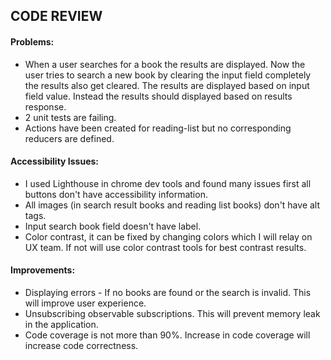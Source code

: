 ## CODE REVIEW

#### Problems:
* When a user searches for a book the results are displayed. Now the user tries to search a new book by clearing the input field completely the results also get cleared. The results are displayed based on input field value. Instead the results should displayed based on results response.
* 2 unit tests are failing.
* Actions have been created for reading-list but no corresponding reducers are defined.

#### Accessibility Issues:
* I used Lighthouse in chrome dev tools and found many issues first all buttons don't have accessibility information.
* All images (in search result books and reading list books) don't have alt tags.
* Input search book field doesn't have label.
* Color contrast, it can be fixed by changing colors which I will relay on UX team. If not will use color contrast tools for best contrast results.

#### Improvements:
* Displaying errors - If no books are found or the search is invalid. This will improve user experience.
* Unsubscribing observable subscriptions. This will prevent memory leak in the application.
* Code coverage is not more than 90%. Increase in code coverage will increase code correctness.
